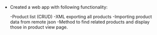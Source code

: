 *  Created a web app with following functionality:

    -Product list (CRUD)
    -XML exporting all products
    -Importing product data from remote json
    -Method to find related products and display those in product view page.

